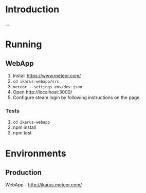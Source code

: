 
# Introduction

...

# Running

## WebApp

1. Install https://www.meteor.com/
1. `cd ikarus-webapp/src`
1. `meteor --settings env/dev.json`
1. Open http://localhost:3000/
1. Configure steam login by following instructions on the page.

### Tests

1. `cd ikarus-webapp`
1. npm install
1. npm test

# Environments

## Production

WebApp - http://ikarus.meteor.com/


